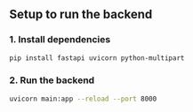## Setup to run the backend

### 1. Install dependencies

```bash
pip install fastapi uvicorn python-multipart
```

### 2. Run the backend

```bash
uvicorn main:app --reload --port 8000
```